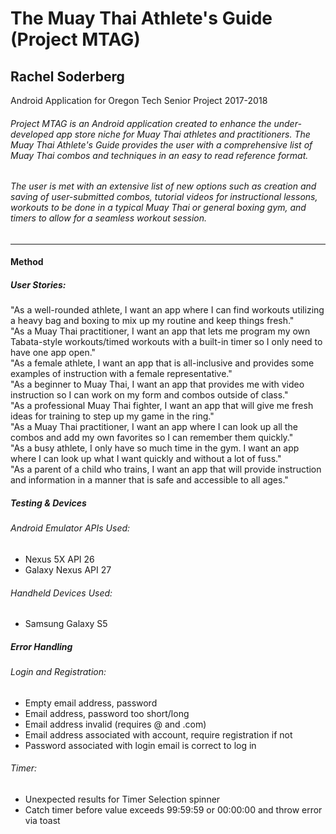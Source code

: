 # The Muay Thai Athlete's Guide (Project MTAG)
## Rachel Soderberg
Android Application for Oregon Tech Senior Project 2017-2018
  
###### Project MTAG is an Android application created to enhance the under-developed app store niche for Muay Thai athletes and practitioners. The Muay Thai Athlete's Guide provides the user with a comprehensive list of Muay Thai combos and techniques in an easy to read reference format.  
###### The user is met with an extensive list of new options such as creation and saving of user-submitted combos, tutorial videos for instructional lessons, workouts to be done in a typical Muay Thai or general boxing gym, and timers to allow for a seamless workout session.  
---  
#### Method
##### User Stories:  
"As a well-rounded athlete, I want an app where I can find workouts utilizing a heavy bag and boxing to mix up my routine and keep things fresh."  
"As a Muay Thai practitioner, I want an app that lets me program my own Tabata-style workouts/timed workouts with a built-in timer so I only need to have one app open."  
"As a female athlete, I want an app that is all-inclusive and provides some examples of instruction with a female representative."  
"As a beginner to Muay Thai, I want an app that provides me with video instruction so I can work on my form and combos outside of class."  
"As a professional Muay Thai fighter, I want an app that will give me fresh ideas for training to step up my game in the ring."  
"As a Muay Thai practitioner, I want an app where I can look up all the combos and add my own favorites so I can remember them quickly."  
"As a busy athlete, I only have so much time in the gym. I want an app where I can look up what I want quickly and without a lot of fuss."  
"As a parent of a child who trains, I want an app that will provide instruction and information in a manner that is safe and accessible to all ages."  
  
##### Testing & Devices  
###### Android Emulator APIs Used:  
- Nexus 5X API 26  
- Galaxy Nexus API 27  

###### Handheld Devices Used:
- Samsung Galaxy S5
  
##### Error Handling  
###### Login and Registration:  
- Empty email address, password  
- Email address, password too short/long  
- Email address invalid (requires @ and .com)  
- Email address associated with account, require registration if not  
- Password associated with login email is correct to log in  
  
###### Timer:  
- Unexpected results for Timer Selection spinner  
- Catch timer before value exceeds 99:59:59 or 00:00:00 and throw error via toast  
